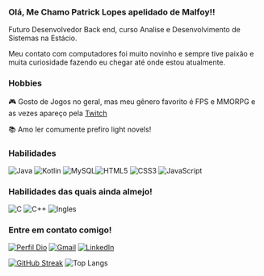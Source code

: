 ### Olá, Me Chamo Patrick Lopes apelidado de Malfoy!!

Futuro Desenvolvedor Back end, curso Analise e Desenvolvimento de Sistemas na Estácio.

Meu contato com computadores foi muito novinho e sempre tive paixão e muita curiosidade fazendo eu chegar até onde estou atualmente.

### Hobbies

🎮 Gosto de Jogos no geral, mas meu gênero favorito é FPS e MMORPG e as vezes apareço pela [Twitch](https://www.twitch.tv/malfoy_mk)

📚 Amo ler comumente prefiro light novels!


### Habilidades

![Java](https://img.shields.io/badge/java-%23ED8B00.svg?style=for-the-badge&logo=openjdk&logoColor=white) ![Kotlin](https://img.shields.io/badge/Kotlin-0095D5?&style=for-the-badge&logo=kotlin&logoColor=white) ![MySQL](https://img.shields.io/badge/MySQL-00000F?style=for-the-badge&logo=mysql&logoColor=white)![HTML5](https://img.shields.io/badge/HTML5-E34F26?style=for-the-badge&logo=html5&logoColor=white) ![CSS3](https://img.shields.io/badge/CSS3-1572B6?style=for-the-badge&logo=css3&logoColor=white) ![JavaScript](https://img.shields.io/badge/JavaScript-F7DF1E?style=for-the-badge&logo=javascript&logoColor=black)


### Habilidades das quais ainda almejo!

![C](https://img.shields.io/badge/C-00599C?style=for-the-badge&logo=c&logoColor=white) ![C++](https://img.shields.io/badge/C%2B%2B-00599C?style=for-the-badge&logo=c%2B%2B&logoColor=white)
![Ingles](https://img.shields.io/badge/Ingles-0095D5?style=for-the-badge&)


### Entre em contato comigo!

[![Perfil Dio](https://img.shields.io/badge/-Meu%20Perfil%20na%20DIO-30A3DC?style=for-the-badge)](https://dio.me/users/lopes_patrick4)
[![Gmail](https://img.shields.io/badge/Gmail-333333?style=for-the-badge&logo=gmail&logoColor=red)](mailto:lopes.patrick4@gmail.com)
[![LinkedIn](https://img.shields.io/badge/LinkedIn-0077B5?style=for-the-badge&logo=linkedin&logoColor=white)](www.linkedin.com/in/patrick-lopes-mk3510)

[![GitHub Streak](https://streak-stats.demolab.com?user=MalfoyMK&theme=ocean-dark&locale=pt_BR&date_format=n%2Fj%5B%2FY%5D)](https://git.io/streak-stats) ![Top Langs](https://github-readme-stats-git-masterrstaa-rickstaa.vercel.app/api/top-langs/?username=MalfoyMK&bg_color=000&border_color=30A3DC&title_color=E94D5F&text_color=FFF)
